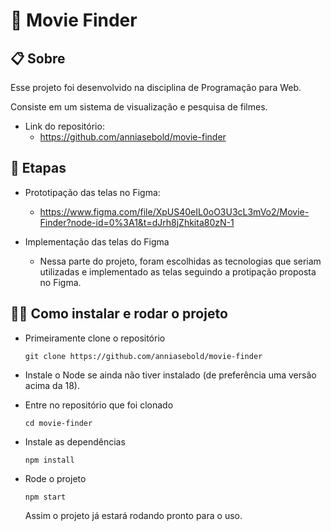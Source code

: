 # 🎥 Movie Finder
 
 ## 📋 Sobre
  Esse projeto foi desenvolvido na disciplina de Programação para Web.

  Consiste em um sistema de visualização e pesquisa de filmes.

  - Link do repositório:
    - https://github.com/anniasebold/movie-finder

## 💾 Etapas

  - Prototipação das telas no Figma: 
    - https://www.figma.com/file/XpUS40eIL0oO3U3cL3mVo2/Movie-Finder?node-id=0%3A1&t=dJrh8jZhkita80zN-1
  
  - Implementação das telas do Figma
    - Nessa parte do projeto, foram escolhidas as tecnologias que seriam utilizadas e implementado as telas seguindo a protipação proposta no Figma.

## 👨‍💻 Como instalar e rodar o projeto

  - Primeiramente clone o repositório
    
      
        git clone https://github.com/anniasebold/movie-finder

  - Instale o Node se ainda não tiver instalado (de preferência uma versão acima da 18).
  - Entre no repositório que foi clonado

        cd movie-finder

  - Instale as dependências

        npm install
  
  - Rode o projeto

        npm start
    
      Assim o projeto já estará rodando pronto para o uso.